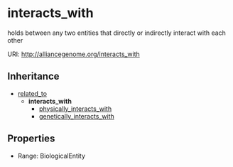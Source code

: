 # interacts_with

holds between any two entities that directly or indirectly interact with each other

URI: http://alliancegenome.org/interacts_with




## Inheritance

* [related_to](related_to.md)
    * **interacts_with**
        * [physically_interacts_with](physically_interacts_with.md)
        * [genetically_interacts_with](genetically_interacts_with.md)



## Properties

 * Range: BiologicalEntity


